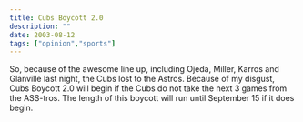```yaml
---
title: Cubs Boycott 2.0
description: ""
date: 2003-08-12
tags: ["opinion","sports"]
---
```


So, because of the awesome line up, including Ojeda, Miller, Karros and Glanville last night, the Cubs lost to the Astros. Because of my disgust, Cubs Boycott 2.0 will begin if the Cubs do not take the next 3 games from the ASS-tros. The length of this boycott will run until September 15 if it does begin.
